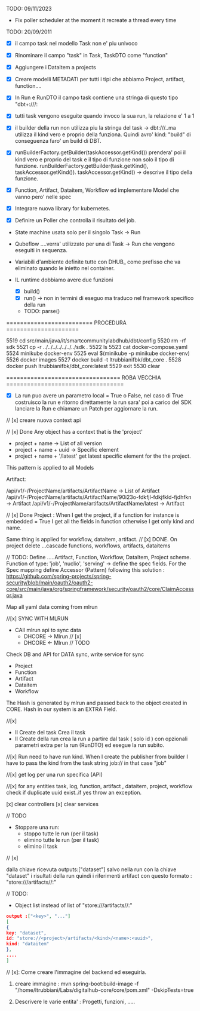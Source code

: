 TODO: 09/11/2023

- Fix poller scheduler at the moment it recreate a thread every time

TODO: 20/09/2011

-[x] il campo task nel modello Task non e' piu univoco

-[x] Rinominare il campo "task" in Task, TaskDTO come "function"

- [x] Aggiungere i DataItem a projects

- [x] Creare modelli METADATI per tutti i tipi che abbiamo Project, artifact, function....

- [x] In Run e RunDTO il campo task contiene una stringa di questo tipo "dbt+<perform>://<project>/<function>:<version>

- [x] tutti task vengono eseguite quando invoco la sua run, la relazione e' 1 a 1

- [x] il builder della run non utilizza piu la stringa del task -> dbt://<project>/<function>..ma utilizza il kind vero
  e proprio della funziona. Quindi avro' kind: "build" di conseguenza faro' un build di DBT.

- [x] runBuilderFactory.getBuilder(taskAccessor.getKind()) prendera' poi il kind vero e proprio del task e il tipo di
  funzione non solo il tipo di funzione. runBuilderFactory.getBuilder(task.getKind(), taskAccessor.getKind()).
  taskAccessor.getKind() -> descrive il tipo della funzione.

- [x] Function, Artifact, Dataitem, Workflow ed implementare Model che vanno pero' nelle spec

- [x] Integrare nuova library for kubernetes.

- [x] Definire un Poller che controlla il risultato del job.

- State machine usata solo per il singolo Task -> Run
- Qubeflow ....verra' utilizzato per una di Task -> Run che vengono eseguiti in sequenza.
- Variabili d'ambiente definite tutte con DHUB\_ come prefisso che va eliminato quando le inietto nel container.

- IL runtime dobbiamo avere due funzioni
    - [x] build()
    - [x] run() -> non in termini di eseguo ma traduco nel framework specifico della run
    - TODO: parse()

========================= PROCEDURA =====================

5519 cd src/main/java/it/smartcommunitylabdhub/dbt/config
5520 rm -rf sdk
5521 cp -r ../../../../../../../sdk .
5522 ls
5523 cat docker-compose.yaml
5524 minikube docker-env
5525 eval $(minikube -p minikube docker-env)
5526 docker images
5527 docker build -t ltrubbianifbk/dbt_core .
5528 docker push ltrubbianifbk/dbt_core:latest
5529 exit
5530 clear

================================= ROBA VECCHIA ==================================

- [x] La run puo avere un parametro local = True o False,
  nel caso di True costruisco la run e ritorno direttamente la run sara' poi a carico del SDK lanciare la Run e chiamare
  un Patch per aggiornare la run.

// [x] creare nuova context api

// [x] Done
Any object has a context that is the 'project'

- project + name -> List of all version
- project + name + uuid -> Specific element
- project + name + '/latest' get latest specific element for the the project.

This pattern is applied to all Models

Artifact:

/api/v1/-/ProjectName/artifacts/ArtifactName -> List of Artifact
/api/v1/-/ProjectName/artifacts/ArtifactName/90i23o-fdkfjl-fdkjfkld-fjdhfkn -> Artifact
/api/v1/-/ProjectName/artifacts/ArtifactName/latest -> Artifact

// [x] Done
Project : When I get the project, if a function for instance is embedded = True I get all the fields in function
otherwise I get only kind and name.

<!--
Project -> {
  name:..,
  extra:...
  Function -> { // if embedded = true
    name: xxx,
    kind:xxx,
    spec....
    extra
  }
  Function -> { // if embedded = false
    name: xxx,
    kind:xxx,
  }
} -->

Same thing is applied for workflow, dataitem, artifact.
// [x] DONE. On project delete ...cascade functions, workflows, artifacts, dataitems

// TODO:
Define .....Artifact, Function, Workflow, DataItem, Project scheme. Function of type: 'job', 'nuclio', 'serving' ->
define the spec fields.
For the Spec mapping define Accessor (Pattern) following this
solution : https://github.com/spring-projects/spring-security/blob/main/oauth2/oauth2-core/src/main/java/org/springframework/security/oauth2/core/ClaimAccessor.java

Map all yaml data coming from mlrun

<!--
kind: job
metadata:
  credentials:
    access_key: $generate
  labels:
    color: blue
  name: test-func
  project: default
  tag: latest
  hash: c482bd8bcaffbb15b5557d89bfddb4e496bfa32e
  updated: '2023-06-06T13:15:08.851869+00:00'
spec:
  args: []
  build:
    base_image: ''
    commands: ''
    functionSourceCode: ZGVmIGhhbmRsZXIoY29udGV4dCk6CiAgICBjb250ZXh0LmxvZ2dlci5pbmZvKCdIZWxsbyB3b3JsZCcp
    image: ''
  description: Test description
  env:
    - name: LocalVariable
      value: '111'
  image: mlrun/mlrun
  priority_class_name: ''
  preemption_mode: ''
  volume_mounts: []
  volumes: []
  resources:
    limits:
      cpu: '4'
      memory: 3Mi
      nvidia.com/gpu: '5'
    requests:
      cpu: '2'
      memory: 1Mi
  default_handler: ''
status: {} -->

//[x] SYNC WITH MLRUN

- CAll mlrun api to sync data
    - DHCORE -> Mlrun // [x]
    - DHCORE <- Mlrun // TODO

Check DB and API for DATA sync, write service for sync

- Project
- Function
- Artifact
- Dataitem
- Workflow

The Hash is generated by mlrun and passed back to the object created in CORE. Hash in our system is an EXTRA Field.

//[x]

- Il Create del task Crea il task
- Il Create della run crea la run a partire dal task ( solo id ) con opzionali parametri extra per la run (RunDTO) ed
  esegue la run subito.

//[x]
Run need to have run kind. When I create the publisher from builder I have to pass the kind from the task string job://
in that case "job"

//[x]
get log per una run specifica (API)

//[x]
for any entities task, log, function, artifact , dataitem, project, workflow check if duplicate uuid exist..if yes throw
an exception.

[x] clear controllers
[x] clear services

// TODO

- Stoppare una run:
    - stoppo tutte le run (per il task)
    - elimino tutte le run (per il task)
    - elimino il task

// [x]

dalla chiave ricevuta outputs:["dataset"] salvo nella run con la chiave "dataset" i risultati della run quindi i
riferimenti artifact con questo formato : "store://<project>/artifacts/<kind>/<name>:<uuid>"

// TODO:

- Object list instead of list of "store://<project>/artifacts/<kind>/<name>:<uuid>"

```json
output :["<key>", "..."]
[
{
key: "dataset",
id: "store://<project>/artifacts/<kind>/<name>:<uuid>",
kind: "dataitem"
},
....
]
```

// [x]: Come creare l'immagine del backend ed eseguirla.

1. creare immagine : mvn spring-boot:build-image -f "/home/ltrubbiani/Labs/digitalhub-core/core/pom.xml"
   -DskipTests=true

2. Descrivere le varie entita' : Progetti, funzioni, .....
